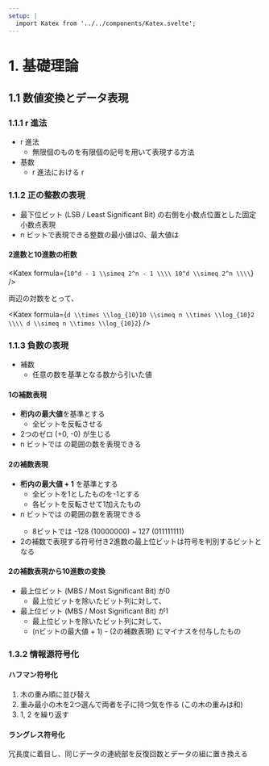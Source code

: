 ```yaml
---
setup: |
  import Katex from '../../components/Katex.svelte';
---
```


# 1. 基礎理論

## 1.1 数値変換とデータ表現

### 1.1.1 r  進法

- r 進法
  - 無限個のものを有限個の記号を用いて表現する方法
- 基数
  - r 進法における r

### 1.1.2 正の整数の表現

- 最下位ビット (LSB / Least Significant Bit) の右側を小数点位置とした固定小数点表現
- n ビットで表現できる整数の最小値は0、最大値は <Katex inline formula="2^{n} - 1" />

#### 2進数と10進数の桁数

<Katex formula={`10^d - 1 \\simeq 2^n - 1 \\\\
10^d \\simeq 2^n \\\\`} />

両辺の対数をとって、

<Katex formula={`d \\times \\log_{10}10 \\simeq n \\times \\log_{10}2 \\\\
d \\simeq n \\times \\log_{10}2`} />

### 1.1.3 負数の表現

- 補数
  - 任意の数を基準となる数から引いた値

#### 1の補数表現

- **桁内の最大値**を基準とする
  - 全ビットを反転させる
- 2つのゼロ (+0, -0) が生じる
- n ビットでは <Katex inline formula="-2^{n-1} - 1 から 2^{n-1} - 1" /> の範囲の数を表現できる

#### 2の補数表現

- **桁内の最大値 + 1** を基準とする
  - 全ビットを1としたものを-1とする
  - 各ビットを反転させて1加えたもの
- n ビットでは <Katex inline formula="-2^{n-1} から 2^{n-1} - 1" /> の範囲の数を表現できる
  - 8ビットでは -128 (10000000) ~ 127 (011111111)
- 2の補数で表現する符号付き2進数の最上位ビットは符号を判別するビットとなる

#### 2の補数表現から10進数の変換

- 最上位ビット (MBS / Most Significant Bit) が0
  - 最上位ビットを除いたビット列に対して、 <Katex inline formula="\\sum_{k=0}^{n-2}a_k \\times 2^k" />
- 最上位ビット (MBS / Most Significant Bit) が1
  - 最上位ビットを除いたビット列に対して、<Katex inline formula="\\sum_{k=0}^{n-2}a_k \\times 2^k - 2^{n-1}" />
  - (nビットの最大値 + 1) - (2の補数表現) にマイナスを付与したもの

### 1.3.2 情報源符号化

#### ハフマン符号化

1. 木の重み順に並び替え
2. 重み最小の木を2つ選んで両者を子に持つ気を作る (この木の重みは和)
3. 1, 2 を繰り返す

#### ラングレス符号化

冗長度に着目し、同じデータの連続部を反復回数とデータの組に置き換える
